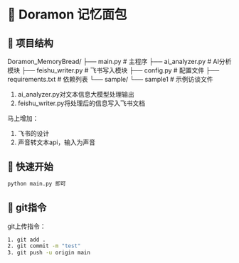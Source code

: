 # 🥖 Doramon 记忆面包
## 📁 项目结构
Doramon_MemoryBread/
├── main.py           # 主程序
├── ai_analyzer.py    # AI分析模块
├── feishu_writer.py  # 飞书写入模块
├── config.py         # 配置文件
├── requirements.txt  # 依赖列表
└── sample/
    └── sample1       # 示例访谈文件

1. ai_analyzer.py对文本信息大模型处理输出
2. feishu_writer.py将处理后的信息写入飞书文档

马上增加：
1. 飞书的设计
2. 声音转文本api，输入为声音

## 🚀 快速开始
```bash
python main.py 即可
```
## 🚀 git指令
git上传指令：
```bash
1. git add .
2. git commit -m "test"
3. git push -u origin main
```
